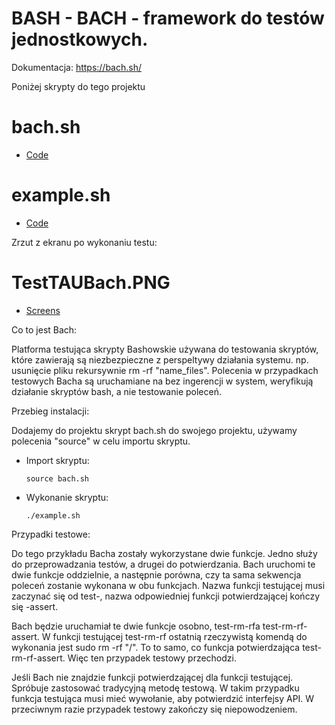 # BASH - BACH - framework do testów jednostkowych. 

Dokumentacja: https://bach.sh/



Poniżej skrypty do tego projektu

# bach.sh
* [Code](https://github.com/zboro121/AutomaticTestsPJWSTK/blob/LAB5/bach.sh)
# example.sh
* [Code](https://github.com/zboro121/AutomaticTestsPJWSTK/blob/LAB5/example.sh)

Zrzut z ekranu po wykonaniu testu:

# TestTAUBach.PNG

* [Screens](https://github.com/zboro121/AutomaticTestsPJWSTK/blob/LAB5/TestTAUBach.PNG)

Co to jest Bach:

Platforma testująca skrypty Bashowskie używana do testowania skryptów, które zawierają są niezbezpieczne z perspeltywy działania systemu. np. usunięcie pliku rekursywnie rm -rf "name_files".
Polecenia w przypadkach testowych Bacha są uruchamiane na bez ingerencji w system, weryfikują działanie skryptów bash, a nie testowanie poleceń. 

Przebieg instalacji:

Dodajemy do projektu skrypt bach.sh do swojego projektu, używamy polecenia "source" w celu importu skryptu. 

 * Import skryptu:
    ```
    source bach.sh
    ```
 * Wykonanie skryptu:
    ```
    ./example.sh
    ```

Przypadki testowe:

Do tego przykładu Bacha zostały wykorzystane dwie funkcje. Jedno służy do przeprowadzania testów, a drugei do potwierdzania. Bach uruchomi te dwie funkcje oddzielnie, a następnie porówna, czy ta sama sekwencja poleceń zostanie wykonana w obu funkcjach. Nazwa funkcji testującej musi zaczynać się od test-, nazwa odpowiedniej funkcji potwierdzającej kończy się -assert.

Bach będzie uruchamiał te dwie funkcje osobno, test-rm-rfa test-rm-rf-assert. W funkcji testującej test-rm-rf ostatnią rzeczywistą komendą do wykonania jest sudo rm -rf "/". To to samo, co funkcja potwierdzająca test-rm-rf-assert. Więc ten przypadek testowy przechodzi.

Jeśli Bach nie znajdzie funkcji potwierdzającej dla funkcji testującej. Spróbuje zastosować tradycyjną metodę testową. W takim przypadku funkcja testująca musi mieć wywołanie, aby potwierdzić interfejsy API. W przeciwnym razie przypadek testowy zakończy się niepowodzeniem.
